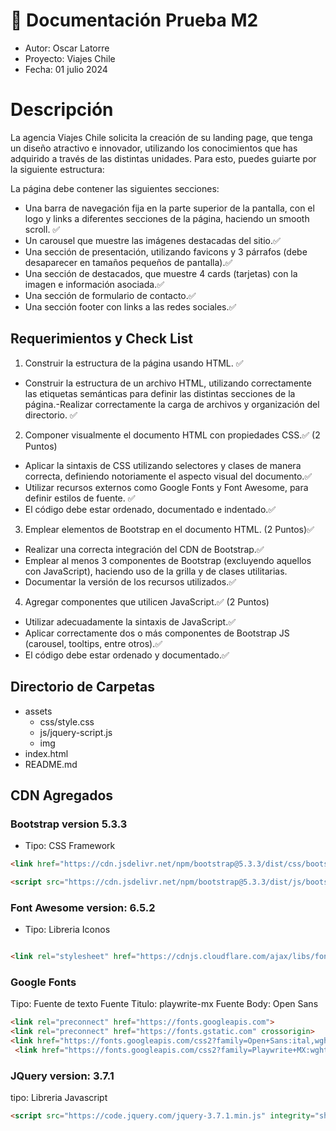 # 🚀 Documentación Prueba M2

- Autor: Oscar Latorre
- Proyecto: Viajes Chile
- Fecha: 01 julio 2024

# Descripción

La agencia Viajes Chile solicita la creación de su landing page, que tenga un diseño atractivo
e innovador, utilizando los conocimientos que has adquirido a través de las distintas
unidades. Para esto, puedes guiarte por la siguiente estructura:

La página debe contener las siguientes secciones:
-  Una barra de navegación fija en la parte superior de la pantalla, con el logo y links a diferentes secciones de la página, haciendo un smooth scroll. ✅
-  Un carousel que muestre las imágenes destacadas del sitio.✅
- Una sección de presentación, utilizando favicons y 3 párrafos (debe desaparecer en
tamaños pequeños de pantalla).✅
- Una sección de destacados, que muestre 4 cards (tarjetas) con la imagen e
información asociada.✅
- Una sección de formulario de contacto.✅
- Una sección footer con links a las redes sociales.✅

## Requerimientos y Check List

1. Construir la estructura de la página usando HTML. ✅
- Construir la estructura de un archivo HTML, utilizando correctamente las
etiquetas semánticas para definir las distintas secciones de la página.-Realizar correctamente la carga de archivos y organización del directorio. ✅
2. Componer visualmente el documento HTML con propiedades CSS.✅
(2 Puntos)
- Aplicar la sintaxis de CSS utilizando selectores y clases de manera correcta,
definiendo notoriamente el aspecto visual del documento.✅
- Utilizar recursos externos como Google Fonts y Font Awesome, para definir
estilos de fuente. ✅
- El código debe estar ordenado, documentado e indentado.✅
3. Emplear elementos de Bootstrap en el documento HTML.
(2 Puntos)✅
- Realizar una correcta integración del CDN de Bootstrap.✅
- Emplear al menos 3 componentes de Bootstrap (excluyendo aquellos con
JavaScript), haciendo uso de la grilla y de clases utilitarias.
- Documentar la versión de los recursos utilizados.✅
4. Agregar componentes que utilicen JavaScript.✅
(2 Puntos)
- Utilizar adecuadamente la sintaxis de JavaScript.✅
- Aplicar correctamente dos o más componentes de Bootstrap JS (carousel,
tooltips, entre otros).✅
- El código debe estar ordenado y documentado.✅

## Directorio de Carpetas
- assets
    - css/style.css
    - js/jquery-script.js
    - img
- index.html
- README.md


## CDN Agregados

### Bootstrap version 5.3.3
- Tipo: CSS Framework

```HTML 
<link href="https://cdn.jsdelivr.net/npm/bootstrap@5.3.3/dist/css/bootstrap.min.css" rel="stylesheet" integrity="sha384-QWTKZyjpPEjISv5WaRU9OFeRpok6YctnYmDr5pNlyT2bRjXh0JMhjY6hW+ALEwIH" crossorigin="anonymous">

<script src="https://cdn.jsdelivr.net/npm/bootstrap@5.3.3/dist/js/bootstrap.bundle.min.js" integrity="sha384-YvpcrYf0tY3lHB60NNkmXc5s9fDVZLESaAA55NDzOxhy9GkcIdslK1eN7N6jIeHz" crossorigin="anonymous"></script>

```

### Font Awesome version: 6.5.2
- Tipo: Libreria Iconos

```HTML

<link rel="stylesheet" href="https://cdnjs.cloudflare.com/ajax/libs/font-awesome/6.5.2/css/all.min.css" integrity="sha512-SnH5WK+bZxgPHs44uWIX+LLJAJ9/2PkPKZ5QiAj6Ta86w+fsb2TkcmfRyVX3pBnMFcV7oQPJkl9QevSCWr3W6A==" crossorigin="anonymous" referrerpolicy="no-referrer" />
```

### Google Fonts
Tipo: Fuente de texto
Fuente Titulo: playwrite-mx
Fuente Body: Open Sans
```HTML
<link rel="preconnect" href="https://fonts.googleapis.com">
<link rel="preconnect" href="https://fonts.gstatic.com" crossorigin>
<link href="https://fonts.googleapis.com/css2?family=Open+Sans:ital,wght@0,300..800;1,300..800&display=swap" rel="stylesheet">
 <link href="https://fonts.googleapis.com/css2?family=Playwrite+MX:wght@100..400&display=swap" rel="stylesheet">

```

### JQuery version: 3.7.1
tipo: Libreria Javascript
```HTML
<script src="https://code.jquery.com/jquery-3.7.1.min.js" integrity="sha256-/JqT3SQfawRcv/BIHPThkBvs0OEvtFFmqPF/lYI/Cxo=" crossorigin="anonymous"></script>
```

